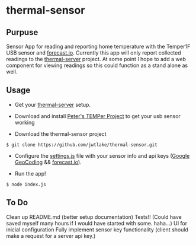 # thermal-sensor

## Purpuse
Sensor App for reading and reporting home temperature with the Temper1F USB sensor and [forecast.io](http://forecast.io/). Currently this app will only report collected readings to the [thermal-server](https://github.com/jwtlake/thermal-server) project. At some point I hope to add a web component for viewing readings so this could function as a stand alone as well. 

## Usage
- Get your [thermal-server](https://github.com/jwtlake/thermal-server) setup.

- Download and install [Peter's TEMPer Project](https://github.com/petechap/usb-thermometer) to get your usb sensor working

- Download the thermal-sensor project
```
$ git clone https://github.com/jwtlake/thermal-sensor.git
```
- Configure the [settings.js](/src/app/config/settings.js) file with your sensor info and api keys ([Google GeoCoding](https://developers.google.com/maps/documentation/geocoding/intro) && [forecast.io](https://developer.forecast.io/docs/v2)). 

- Run the app!
```
$ node index.js
```

## To Do
Clean up README.md (better setup documentation)
Tests!! (Could have saved myself many hours if I would have started with some. haha...)
UI for inicial configuration
Fully implement sensor key functionality (client should make a request for a server api key.)
